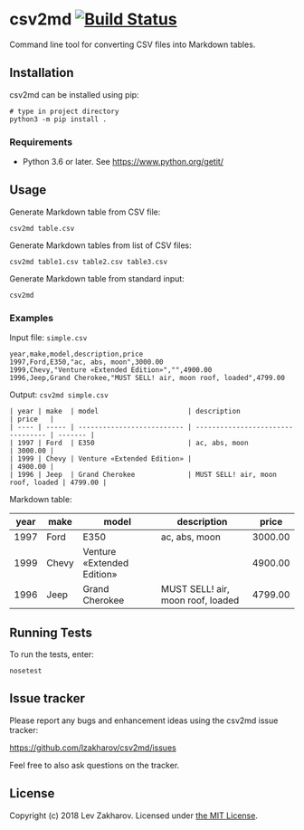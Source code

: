 # csv2md [![Build Status](https://travis-ci.org/lzakharov/csv2md.svg?branch=master)](https://travis-ci.org/lzakharov/csv2md)

Command line tool for converting CSV files into Markdown tables.

## Installation

csv2md can be installed using pip:

```commandline
# type in project directory
python3 -m pip install .
```

### Requirements

- Python 3.6 or later. See https://www.python.org/getit/

## Usage

Generate Markdown table from CSV file:

```commandline
csv2md table.csv
```

Generate Markdown tables from list of CSV files:

```commandline
csv2md table1.csv table2.csv table3.csv
```

Generate Markdown table from standard input:

```commandline
csv2md
```

### Examples

Input file: `simple.csv`

```
year,make,model,description,price
1997,Ford,E350,"ac, abs, moon",3000.00
1999,Chevy,"Venture «Extended Edition»","",4900.00
1996,Jeep,Grand Cherokee,"MUST SELL! air, moon roof, loaded",4799.00
```

Output: `csv2md simple.csv`

```
| year | make  | model                      | description                       | price   |
| ---- | ----- | -------------------------- | --------------------------------- | ------- |
| 1997 | Ford  | E350                       | ac, abs, moon                     | 3000.00 |
| 1999 | Chevy | Venture «Extended Edition» |                                   | 4900.00 |
| 1996 | Jeep  | Grand Cherokee             | MUST SELL! air, moon roof, loaded | 4799.00 |
```

Markdown table:

| year | make  | model                      | description                       | price   |
| ---- | ----- | -------------------------- | --------------------------------- | ------- |
| 1997 | Ford  | E350                       | ac, abs, moon                     | 3000.00 |
| 1999 | Chevy | Venture «Extended Edition» |                                   | 4900.00 |
| 1996 | Jeep  | Grand Cherokee             | MUST SELL! air, moon roof, loaded | 4799.00 |


## Running Tests

To run the tests, enter:

```commandline
nosetest
```


## Issue tracker
Please report any bugs and enhancement ideas using the csv2md issue tracker:

https://github.com/lzakharov/csv2md/issues

Feel free to also ask questions on the tracker.

## License

Copyright (c) 2018 Lev Zakharov. Licensed under [the MIT License](https://raw.githubusercontent.com/lzakharov/csv2md/master/LICENSE).
